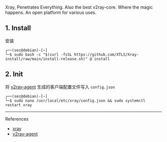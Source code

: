 Xray, Penetrates Everything. Also the best v2ray-core. Where the magic happens. An open platform for various uses.

## 1. Install

安装

```
┌──(sec@debian)-[~]
└─$ sudo bash -c "$(curl -fsSL https://github.com/XTLS/Xray-install/raw/main/install-release.sh)" @ install
```

## 2. Init

将 [v2ray-agent](https://github.com/mack-a/v2ray-agent) 生成的客户端配置文件写入 `config.json` 

```
┌──(sec@debian)-[~]
└─$ sudo nano /usr/local/etc/xray/config.json && sudo systemctl restart xray
```

---

References

- [xray](https://xtls.github.io/)
- [v2ray-agent](https://github.com/mack-a/v2ray-agent)

